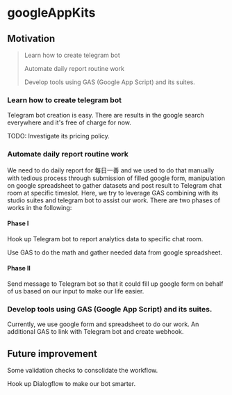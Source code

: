 # googleAppKits

## Motivation

> Learn how to create telegram bot
> 
> Automate daily report routine work
>
> Develop tools using GAS (Google App Script) and its suites.

### Learn how to create telegram bot

Telegram bot creation is easy. There are results in the google search
everywhere and it's free of charge for now. 

TODO: Investigate its pricing policy.

### Automate daily report routine work

We need to do daily report for 每日一善 and we used to do that manually with tedious process through submission of filled google form, manipulation on google spreadsheet to gather datasets and post result to Telegram chat room at specific timeslot. Here, we try to leverage GAS combining with its studio suites and telegram bot to assist our work. There are two phases of works in the following:

#### Phase I
Hook up Telegram bot to report analytics data to specific chat room.

Use GAS to do the math and gather needed data from google spreadsheet.

#### Phase II
Send message to Telegram bot so that it could fill up google form on behalf of
us based on our input to make our life easier.

### Develop tools using GAS (Google App Script) and its suites.

Currently, we use google form and spreadsheet to do our work. An additional GAS
to link with Telegram bot and create webhook.

## Future improvement

Some validation checks to consolidate the workflow.

Hook up Dialogflow to make our bot smarter.
